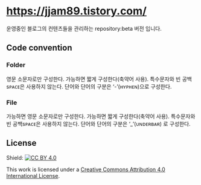 
# https://jjam89.tistory.com/
운영중인 블로그의 컨텐츠들을 관리하는 repository:beta 버전 입니다.

## Code convention
### Folder
영문 소문자로만 구성한다.
가능하면 짧게 구성한다(축약어 사용).
특수문자와 빈 공백sᴘᴀᴄᴇ은 사용하지 않는다.
단어와 단어의 구분은 ‘-’(ʜʏᴘʜᴇɴ)으로 구성한다.

### File
가능하면 영문 소문자로만 구성한다.
가능하면 짧게 구성한다(축약어 사용).
특수문자와 빈 공백sᴘᴀᴄᴇ은 사용하지 않는다.
단어와 단어의 구분은 ‘_’(ᴜɴᴅᴇʀʙᴀʀ) 로 구성한다.

## License
Shield: [![CC BY 4.0][cc-by-shield]][cc-by]

This work is licensed under a
[Creative Commons Attribution 4.0 International License][cc-by].


[cc-by]: http://creativecommons.org/licenses/by/4.0/
[cc-by-image]: https://i.creativecommons.org/l/by/4.0/88x31.png
[cc-by-shield]: https://img.shields.io/badge/License-CC%20BY%204.0-lightgrey.svg
